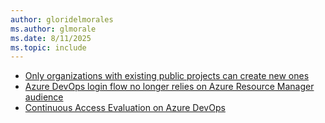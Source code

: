 ```yaml
---
author: gloridelmorales
ms.author: glmorale
ms.date: 8/11/2025
ms.topic: include
---
```


- [Only organizations with existing public projects can create new ones](#only-organizations-with-existing-public-projects-can-create-new-ones)
- [Azure DevOps login flow no longer relies on Azure Resource Manager audience](#azure-devops-login-flow-no-longer-relies-on-azure-resource-manager-audience)
- [Continuous Access Evaluation on Azure DevOps](#continuous-access-evaluation-on-azure-devops)